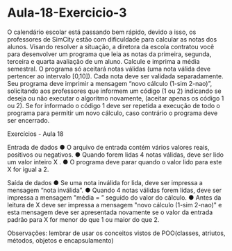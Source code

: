 # Aula-18-Exercicio-3

O calendário escolar está passando bem rápido, devido a isso, os
professores de SimCity estão com dificuldade para calcular as notas dos
alunos. Visando resolver a situação, a diretora da escola contratou você
para desenvolver um programa que leia as notas da primeira, segunda,
terceira e quarta avaliação de um aluno. Calcule e imprima a média
semestral.
O programa só aceitará notas válidas (uma nota válida deve pertencer ao
intervalo [0,10]). Cada nota deve ser validada separadamente.
Seu programa deve imprimir a mensagem “novo cálculo (1-sim 2-nao)”,
solicitando aos professores que informem um código (1 ou 2) indicando se
deseja ou não executar o algoritmo novamente, (aceitar apenas os código 1
ou 2). Se for informado o código 1 deve ser repetida a execução de todo o
programa para permitir um novo cálculo, caso contrário o programa deve
ser encerrado.

Exercícios - Aula 18

Entrada de dados
● O arquivo de entrada contém vários valores reais, positivos ou
negativos.
● Quando forem lidas 4 notas válidas, deve ser lido um valor inteiro X .
● O programa deve parar quando o valor lido para este X for igual a 2.

Saída de dados
● Se uma nota inválida for lida, deve ser impressa a mensagem “nota
inválida”.
● Quando 4 notas válidas forem lidas, deve ser impressa a mensagem
"média = ” seguido do valor do cálculo.
● Antes da leitura de X deve ser impressa a mensagem "novo cálculo
(1-sim 2-nao)" e esta mensagem deve ser apresentada novamente se
o valor da entrada padrão para X for menor do que 1 ou maior do que
2.

Observações: lembrar de usar os conceitos vistos de POO(classes, atriutos,
métodos, objetos e encapsulamento)
